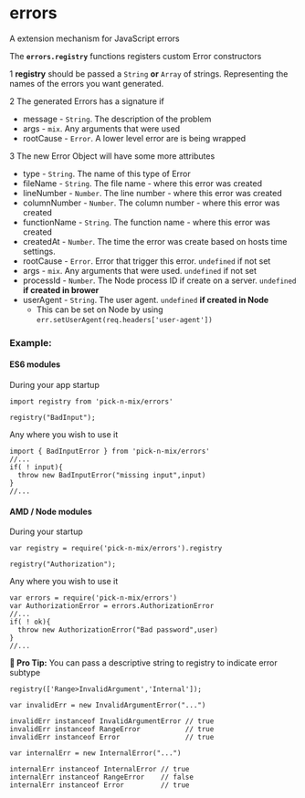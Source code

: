 # errors
A extension mechanism for JavaScript errors

The **`errors.registry`** functions registers custom Error constructors

1 **registry** should be passed a `String` **or** `Array` of strings. Representing the names of the errors you want generated.

2 The generated Errors has a signature if
* message - `String`. The description of the problem
* args - `mix`. Any arguments that were used
* rootCause - `Error`. A lower level error are is being wrapped

3 The new Error Object will have some more attributes
* type - `String`. The name of this type of Error
* fileName - `String`. The file name - where this error was created
* lineNumber - `Number`. The line number - where this error was created
* columnNumber - `Number`. The column number - where this error was created
* functionName - `String`. The function name - where this error was created
* createdAt - `Number`. The time the error was create based on hosts time settings.
* rootCause - `Error`. Error that trigger this error. `undefined` if not set
* args - `mix`. Any arguments that were used. `undefined` if not set
* processId - `Number`. The Node process ID if create on a server.  `undefined` **if created in brower**
* userAgent - `String`. The user agent. `undefined` **if created in Node**
  * This can be set on Node by using `err.setUserAgent(req.headers['user-agent'])`


### Example:

#### ES6 modules
During your app startup
```JS
import registry from 'pick-n-mix/errors'

registry("BadInput");
```

Any where you wish to use it
```JS
import { BadInputError } from 'pick-n-mix/errors'
//...
if( ! input){
  throw new BadInputError("missing input",input)
}
//...
```

#### AMD / Node modules
During your startup
```JS
var registry = require('pick-n-mix/errors').registry

registry("Authorization");
```

Any where you wish to use it
```JS
var errors = require('pick-n-mix/errors')
var AuthorizationError = errors.AuthorizationError
//...
if( ! ok){
  throw new AuthorizationError("Bad password",user)
}
//...
```

**🎉 Pro Tip:** You can pass a descriptive string to registry to indicate error subtype

```JS
registry(['Range>InvalidArgument','Internal']);

var invalidErr = new InvalidArgumentError("...")

invalidErr instanceof InvalidArgumentError // true
invalidErr instanceof RangeError           // true
invalidErr instanceof Error                // true

var internalErr = new InternalError("...")

internalErr instanceof InternalError // true
internalErr instanceof RangeError    // false
internalErr instanceof Error         // true
```
